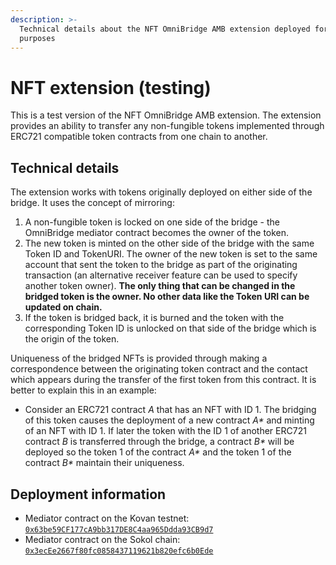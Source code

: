 ```yaml
---
description: >-
  Technical details about the NFT OmniBridge AMB extension deployed for testing
  purposes
---
```


# NFT extension \(testing\)

This is a test version of the NFT OmniBridge AMB extension. The extension provides an ability to transfer any non-fungible tokens implemented through ERC721 compatible token contracts from one chain to another. 

## Technical details

The extension works with tokens originally deployed on either side of the bridge. It uses the concept of mirroring:

1. A non-fungible token is locked on one side of the bridge - the OmniBridge mediator contract becomes the owner of the token.
2. The new token is minted on the other side of the bridge with the same Token ID and TokenURI. The owner of the new token is set to the same account that sent the token to the bridge as part of the originating transaction \(an alternative receiver feature can be used to specify another token owner\). **The only thing that can be changed in the bridged token is the owner. No other data like the Token URI can be updated on chain.** 
3. If the token is bridged back, it is burned and the token with the corresponding Token ID is unlocked on that side of the bridge which is the origin of the token.

Uniqueness of the bridged NFTs is provided through making a correspondence between the originating token contract and the contact which appears during the transfer of the first token from this contract. It is better to explain this in an example:

* Consider an ERC721 contract _A_ that has an NFT with ID 1. The bridging of this token causes the deployment of a new contract _A\*_ and minting of an NFT with ID 1. If later the token with the ID 1 of another ERC721 contract _B_ is transferred through the bridge, a contract _B\*_ will be deployed so the token 1 of the contract _A\*_ and the token 1 of the contract _B\*_ maintain their uniqueness. 

## Deployment information

* Mediator contract on the Kovan testnet: [`0x63be59CF177cA9bb317DE8C4aa965Ddda93CB9d7`](https://kovan.etherscan.io/address/0x63be59cf177ca9bb317de8c4aa965ddda93cb9d7#code)
* Mediator contract on the Sokol chain: [`0x3ecEe2667f80fc0858437119621b820efc6b0Ede`](https://blockscout.com/poa/sokol/address/0x3ecEe2667f80fc0858437119621b820efc6b0Ede/contracts)



